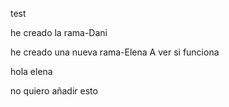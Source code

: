 test

he creado la rama-Dani

he creado una nueva rama-Elena
A ver si funciona

hola elena

no quiero añadir esto
